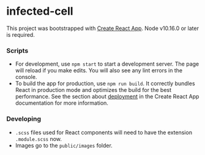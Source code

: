 # infected-cell

This project was bootstrapped with [Create React App](https://github.com/facebook/create-react-app). Node v10.16.0 or later is required.

### Scripts

- For development, use `npm start` to start a development server. The page will reload if you make edits. You will also see any lint errors in the console.
- To build the app for production, use `npm run build`. It correctly bundles React in production mode and optimizes the build for the best performance. See the section about [deployment](https://facebook.github.io/create-react-app/docs/deployment) in the Create React App documentation for more information.

### Developing

- `.scss` files used for React components will need to have the extension `.module.scss` now.
- Images go to the `public/images` folder.
